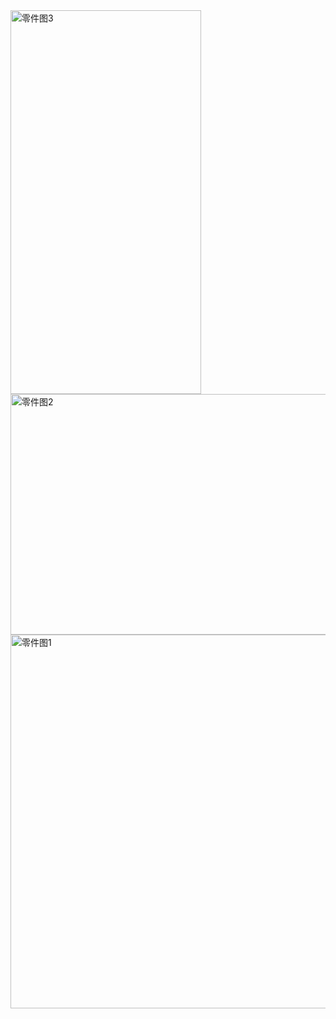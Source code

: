 <img width="305" height="614" alt="零件图3" src="https://github.com/user-attachments/assets/02961a77-0243-4185-a0b4-8c85d6b49bdd" />
<img width="806" height="385" alt="零件图2" src="https://github.com/user-attachments/assets/fda785bd-f99b-4bf4-9327-311d2109ad30" />
<img width="735" height="598" alt="零件图1" src="https://github.com/user-attachments/assets/dbdf4158-77ed-44c5-9f2d-d7d1855d95da" />
